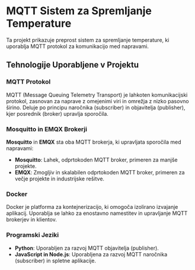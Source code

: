 # MQTT Sistem za Spremljanje Temperature

Ta projekt prikazuje preprost sistem za spremljanje temperature, ki uporablja MQTT protokol za komunikacijo med napravami.

## Tehnologije Uporabljene v Projektu

### MQTT Protokol
MQTT (Message Queuing Telemetry Transport) je lahkoten komunikacijski protokol, zasnovan za naprave z omejenimi viri in omrežja z nizko pasovno širino. Deluje po principu naročnika (subscriber) in objavitelja (publisher), kjer posrednik (broker) upravlja sporočila.

### Mosquitto in EMQX Brokerji
**Mosquitto** in **EMQX** sta oba MQTT brokerja, ki upravljata sporočila med napravami:
- **Mosquitto**: Lahek, odprtokoden MQTT broker, primeren za manjše projekte.
- **EMQX**: Zmogljiv in skalabilen odprtokoden MQTT broker, primeren za večje projekte in industrijske rešitve.

### Docker
Docker je platforma za kontejnerizacijo, ki omogoča izolirano izvajanje aplikacij. Uporablja se lahko za enostavno namestitev in upravljanje MQTT brokerjev in klientov.

### Programski Jeziki
- **Python**: Uporabljen za razvoj MQTT objavitelja (publisher).
- **JavaScript in Node.js**: Uporabljena za razvoj MQTT naročnika (subscriber) in spletne aplikacije.


